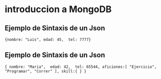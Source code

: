 # introduccion a MongoDB
## Ejemplo de Sintaxis de un Json 
`
    {nombre: "Luis", edad: 45, 
    tel: 7777}
`
## Ejemplo de Sintaxis de un Json 

`
    {
        nombre: "Maria", 
        edad: 42, 
        tel: 65544,
        aficiones:[
            "Ejercicio",
            "Programar",
            "Correr"
        ],
        skill:{
        }
    }
`